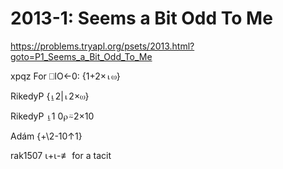 # 2013-1: Seems a Bit Odd To Me

https://problems.tryapl.org/psets/2013.html?goto=P1_Seems_a_Bit_Odd_To_Me

xpqz
For ⎕IO←0:
{1+2×⍳⍵} 

RikedyP
{⍸2|⍳2×⍵}

RikedyP
⍸1 0⍴⍨2×10

Adám
{+\\2-10↑1}

rak1507
⍳+⍳-≢ for a tacit
